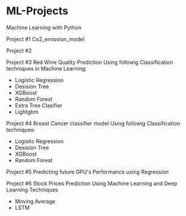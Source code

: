 # ML-Projects

Machine Learning with Python

Project #1 Co2_emission_model

Project #2

Project #3 Red Wine Quality Prediction Using followig Classification techniques in Machine Learning:
  - Logistic Regression
  - Desision Tree
  - XGBoost
  - Random Forest
  - Extra Tree Clasifier
  - Lightgbm

Project #4 Breast Cancer classifier model Using followig Classification techniques:
  - Logistic Regression
  - Desision Tree
  - XGBoost
  - Random Forest

Project #5 Predicting future GPU's Performance using Regression

Project #6 Stock Prices Prediction Using Machine Learning and Deep Learning Techniques
  - Moving Average
  - LSTM

